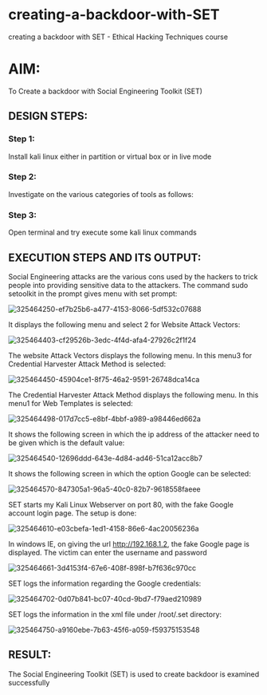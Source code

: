 # creating-a-backdoor-with-SET
creating a backdoor with SET - Ethical Hacking Techniques course

# AIM:
To Create a backdoor with Social Engineering Toolkit (SET)

## DESIGN STEPS:

### Step 1:

Install kali linux either in partition or virtual box or in live mode


### Step 2:

Investigate on the various categories of tools as follows:

### Step 3:

Open terminal and try execute some kali linux commands

## EXECUTION STEPS AND ITS OUTPUT:
Social Engineering attacks are the various cons used by the hackers to trick people into providing sensitive data to the attackers. 
The command sudo setoolkit in the prompt gives menu with set prompt:

![325464250-ef7b25b6-a477-4153-8066-5df532c07688](https://github.com/prithviraj5703/creating-a-backdoor-with-SET/assets/121418418/b5e5dd38-7821-4e2e-952d-d94232f5ac47)

 It displays the following menu and select 2 for Website Attack Vectors: 

![325464403-cf29526b-3edc-4f4d-afa4-27926c2f1f24](https://github.com/prithviraj5703/creating-a-backdoor-with-SET/assets/121418418/4bc3a581-acca-4ced-b802-efc7d4f98bf6)

The website Attack Vectors displays the following menu. In this menu3 for Credential Harvester Attack Method is selected: 

![325464450-45904ce1-8f75-46a2-9591-26748dca14ca](https://github.com/prithviraj5703/creating-a-backdoor-with-SET/assets/121418418/779338a4-adc4-4485-a41d-ec5834c1dc17)

The Credential Harvester Attack Method displays the following menu. In this menu1 for Web Templates is selected: 

![325464498-017d7cc5-e8bf-4bbf-a989-a98446ed662a](https://github.com/prithviraj5703/creating-a-backdoor-with-SET/assets/121418418/3d279bf1-fd91-4ef6-936a-3832ecb329c0)

It shows the following screen in which the ip address of the attacker need to be given which is the default value: 

![325464540-12696ddd-643e-4d84-ad46-51ca12acc8b7](https://github.com/prithviraj5703/creating-a-backdoor-with-SET/assets/121418418/322f1933-9068-429a-825a-4c241e7ce066)

It shows the following screen in which the option Google can be selected:

![325464570-847305a1-96a5-40c0-82b7-9618558faeee](https://github.com/prithviraj5703/creating-a-backdoor-with-SET/assets/121418418/edd80f39-e775-4e0d-949b-a9b7bd4399c0)

SET starts my Kali Linux Webserver on port 80, with the fake Google account login page. The setup is done: 

![325464610-e03cbefa-1ed1-4158-86e6-4ac20056236a](https://github.com/prithviraj5703/creating-a-backdoor-with-SET/assets/121418418/d9ffd355-34d9-4c91-8ff7-1230535b0702)

In windows IE, on giving the url http://192.168.1.2, the fake Google page is displayed. The victim can enter the username and password 

![325464661-3d4153f4-67e6-408f-898f-b7f636c970cc](https://github.com/prithviraj5703/creating-a-backdoor-with-SET/assets/121418418/49b632d9-a0aa-4336-80d0-edfa56e1943e)

SET logs the information regarding the Google credentials: 

![325464702-0d07b841-bc07-40cd-9bd7-f79aed210989](https://github.com/prithviraj5703/creating-a-backdoor-with-SET/assets/121418418/6814d5ac-35fa-4716-b3ca-1e164a27aa30)

SET logs the information in the xml file under /root/.set directory: 

![325464750-a9160ebe-7b63-45f6-a059-f59375153548](https://github.com/prithviraj5703/creating-a-backdoor-with-SET/assets/121418418/341bbfcc-d1cf-44bb-b733-5e7a242e410d)

## RESULT:
The Social Engineering Toolkit (SET) is used to create backdoor is  examined successfully
